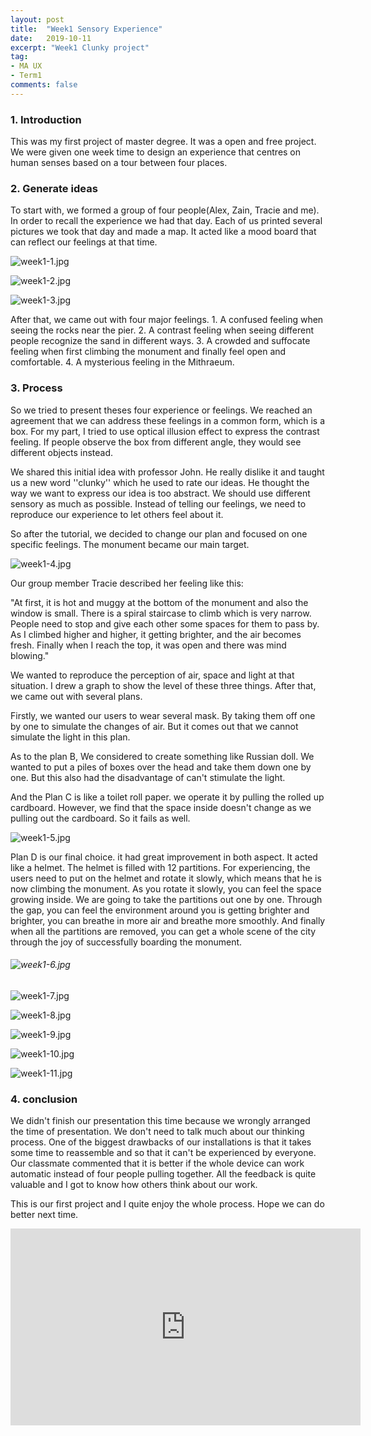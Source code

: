 ```yaml
---
layout: post
title:  "Week1 Sensory Experience"
date:   2019-10-11
excerpt: "Week1 Clunky project"
tag:
- MA UX 
- Term1
comments: false
---
```


### 1. Introduction

This was my first project of master degree. It was a open and free project. We were given one week time to design an experience that centres on human senses based on a tour between four places.

### 2. Generate ideas

To start with, we formed  a group of four people(Alex, Zain, Tracie and me). In order to recall the experience we had that day. Each of us printed several pictures we took that day and made a map. It acted like a mood board that can reflect our feelings at that time.

![week1-1.jpg](https://i.loli.net/2019/10/12/PTF9VxjC5JHhuNS.jpg)

![week1-2.jpg](https://i.loli.net/2019/10/12/rtyBHXPQSVmgeoZ.jpg)

![week1-3.jpg](https://i.loli.net/2019/10/12/WGkxM9KstVX7ZOh.jpg)

After that, we came out with four major feelings. 1. A confused feeling when seeing the rocks near the pier. 2. A contrast feeling when seeing different people recognize the sand in different ways. 3. A crowded and suffocate feeling when first climbing the monument and finally feel open and comfortable. 4. A mysterious feeling in the Mithraeum.

### 3. Process

So we tried to present theses four experience or  feelings. We reached an agreement that we can address these feelings in a common form, which is a box. For my part, I tried to use optical illusion effect to express the contrast feeling. If people observe the box from different angle, they would see different objects instead.

We shared this initial idea with professor John. He really dislike it and taught us a new word ''clunky'' which he used to rate our ideas. He thought the way we want to express our idea is too abstract. We should use different sensory as much as possible. Instead of telling our feelings, we need to reproduce our experience to let others feel about it.

So after the tutorial, we decided to change our plan and focused on one specific feelings. The monument became our main target. 

![week1-4.jpg](https://i.loli.net/2019/10/12/cOESkoXB29rWsqC.jpg)

Our group member Tracie described her feeling like this:

"At first, it is hot and muggy at the bottom of the monument and also the window is small. There is a spiral staircase to climb which is very narrow. People need to stop and give each other some spaces for them to pass by. As I climbed higher and higher, it getting brighter, and the air becomes fresh. Finally when I reach the top, it was open and there was mind blowing." 

We wanted to reproduce the perception of air, space and light at that situation. I drew a graph to show the level of these three things. After that, we came out with several plans.

Firstly, we wanted our users to wear several mask. By taking them off one by one to simulate the changes of air. But it comes out that we cannot simulate the light in this plan.

As to the plan B, We considered to create something like Russian doll. We wanted to put a piles of boxes over the head and take them down one by one. But this also had the disadvantage of can't stimulate the light.

And the Plan C is like a toilet roll paper. we operate it by pulling the rolled up cardboard. However, we find that the space inside doesn't change as we pulling out the cardboard. So it fails as well.

![week1-5.jpg](https://i.loli.net/2019/10/12/5EwmdpUjefz2NKD.jpg)

Plan D is our final choice. it had great improvement in both aspect. It acted like a helmet. The helmet is filled with 12 partitions. For experiencing, the users need to put on the helmet and rotate it slowly, which means that he is now climbing the monument. As you rotate it slowly,  you can feel the space growing inside. We are going to take the partitions out one by one. Through the gap, you can feel the environment around you is getting brighter and brighter, you can breathe in more air and breathe more smoothly. And finally when all the partitions are removed, you can get a whole scene of the city through the joy of successfully boarding the monument.

###### ![week1-6.jpg](https://i.loli.net/2019/10/12/XtC5IYezHLOGk17.jpg)

![week1-7.jpg](https://i.loli.net/2019/10/12/6HvrJew2XMlsdBb.jpg)

![week1-8.jpg](https://i.loli.net/2019/10/12/Vkd5nKoXJEhjHRQ.jpg)

![week1-9.jpg](https://i.loli.net/2019/10/12/OXSJNsk85hQflwP.jpg)

![week1-10.jpg](https://i.loli.net/2019/10/12/AzNoKLmv8TjGbFQ.jpg)

![week1-11.jpg](https://i.loli.net/2019/10/12/bjfemWKzYXPvDrC.jpg)

### 4. conclusion

We didn't finish our presentation this time because we wrongly arranged the time of presentation. We don't need to talk much about our thinking process. One of the biggest drawbacks of our installations is that it takes some time to reassemble and so that it can't be experienced by everyone. Our classmate commented that it is better if the whole device can work automatic instead of four people pulling together. All the feedback is quite valuable and I got to know how others think about our work. 

This is our first project and I quite enjoy the whole process. Hope we can do better next time.

<iframe width="560" height="315" src="https://www.youtube.com/embed/UI94q-z4hlQ" frameborder="0" allow="accelerometer; autoplay; encrypted-media; gyroscope; picture-in-picture" allowfullscreen></iframe>














